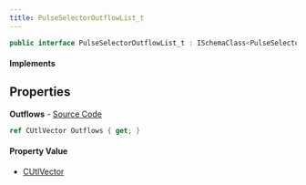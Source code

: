 ```yaml
---
title: PulseSelectorOutflowList_t
---
```


```csharp
public interface PulseSelectorOutflowList_t : ISchemaClass<PulseSelectorOutflowList_t>, ISchemaField, ISchemaClass, INativeHandle
```

#### Implements

## Properties

**Outflows** - [Source Code](https://github.com/swiftly-solution/swiftlys2/blob/main/managed/src/SwiftlyS2.Generated/Schemas/Interfaces/PulseSelectorOutflowList_t.cs#L17)

```csharp
ref CUtlVector Outflows { get; }
```

#### Property Value

- [CUtlVector](/docs/api/shared/natives/cutlvector)

